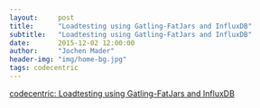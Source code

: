 ```yaml
---
layout:     post
title:      "Loadtesting using Gatling-FatJars and InfluxDB"
subtitle:   "Loadtesting using Gatling-FatJars and InfluxDB"
date:       2015-12-02 12:00:00
author:     "Jochen Mader"
header-img: "img/home-bg.jpg"
tags: codecentric
---
```

[codecentric: Loadtesting using Gatling-FatJars and InfluxDB](https://blog.codecentric.de/en/2015/12/loadtesting-using-gatling-fatjars-and-influxdb/)